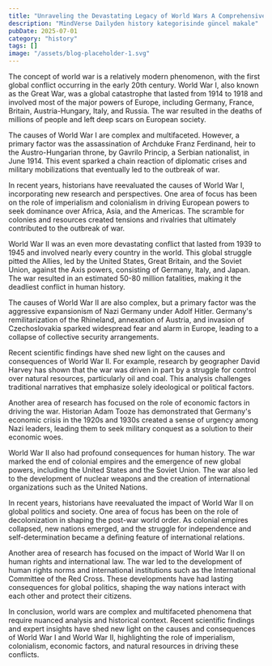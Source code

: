 ```yaml
---
title: "Unraveling the Devastating Legacy of World Wars A Comprehensive Guide to Understanding the Causes, Consequences, and Impact on Humanity"
description: "MindVerse Dailyden history kategorisinde güncel makale"
pubDate: 2025-07-01
category: "history"
tags: []
image: "/assets/blog-placeholder-1.svg"
---
```


The concept of world war is a relatively modern phenomenon, with the first global conflict occurring in the early 20th century. World War I, also known as the Great War, was a global catastrophe that lasted from 1914 to 1918 and involved most of the major powers of Europe, including Germany, France, Britain, Austria-Hungary, Italy, and Russia. The war resulted in the deaths of millions of people and left deep scars on European society.

The causes of World War I are complex and multifaceted. However, a primary factor was the assassination of Archduke Franz Ferdinand, heir to the Austro-Hungarian throne, by Gavrilo Princip, a Serbian nationalist, in June 1914. This event sparked a chain reaction of diplomatic crises and military mobilizations that eventually led to the outbreak of war.

In recent years, historians have reevaluated the causes of World War I, incorporating new research and perspectives. One area of focus has been on the role of imperialism and colonialism in driving European powers to seek dominance over Africa, Asia, and the Americas. The scramble for colonies and resources created tensions and rivalries that ultimately contributed to the outbreak of war.

World War II was an even more devastating conflict that lasted from 1939 to 1945 and involved nearly every country in the world. This global struggle pitted the Allies, led by the United States, Great Britain, and the Soviet Union, against the Axis powers, consisting of Germany, Italy, and Japan. The war resulted in an estimated 50-80 million fatalities, making it the deadliest conflict in human history.

The causes of World War II are also complex, but a primary factor was the aggressive expansionism of Nazi Germany under Adolf Hitler. Germany's remilitarization of the Rhineland, annexation of Austria, and invasion of Czechoslovakia sparked widespread fear and alarm in Europe, leading to a collapse of collective security arrangements.

Recent scientific findings have shed new light on the causes and consequences of World War II. For example, research by geographer David Harvey has shown that the war was driven in part by a struggle for control over natural resources, particularly oil and coal. This analysis challenges traditional narratives that emphasize solely ideological or political factors.

Another area of research has focused on the role of economic factors in driving the war. Historian Adam Tooze has demonstrated that Germany's economic crisis in the 1920s and 1930s created a sense of urgency among Nazi leaders, leading them to seek military conquest as a solution to their economic woes.

World War II also had profound consequences for human history. The war marked the end of colonial empires and the emergence of new global powers, including the United States and the Soviet Union. The war also led to the development of nuclear weapons and the creation of international organizations such as the United Nations.

In recent years, historians have reevaluated the impact of World War II on global politics and society. One area of focus has been on the role of decolonization in shaping the post-war world order. As colonial empires collapsed, new nations emerged, and the struggle for independence and self-determination became a defining feature of international relations.

Another area of research has focused on the impact of World War II on human rights and international law. The war led to the development of human rights norms and international institutions such as the International Committee of the Red Cross. These developments have had lasting consequences for global politics, shaping the way nations interact with each other and protect their citizens.

In conclusion, world wars are complex and multifaceted phenomena that require nuanced analysis and historical context. Recent scientific findings and expert insights have shed new light on the causes and consequences of World War I and World War II, highlighting the role of imperialism, colonialism, economic factors, and natural resources in driving these conflicts.